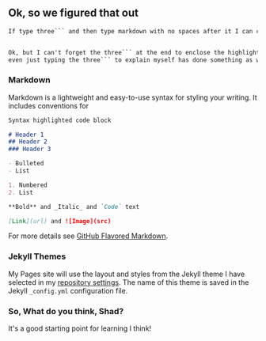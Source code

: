## Ok, so we figured that out

```markdown
If type three``` and then type markdown with no spaces after it I can create a syntax highlighted code block.


Ok, but I can't forget the three``` at the end to enclose the highlighted area.  And it should be noted that 
even just typing the three``` to explain myself has done something as well.  Can't escape it for some reason.
```

### Markdown


Markdown is a lightweight and easy-to-use syntax for styling your writing. It includes conventions for


```markdown
Syntax highlighted code block

# Header 1
## Header 2
### Header 3

- Bulleted
- List

1. Numbered
2. List

**Bold** and _Italic_ and `Code` text

[Link](url) and ![Image](src)
```

For more details see [GitHub Flavored Markdown](https://guides.github.com/features/mastering-markdown/).

### Jekyll Themes

My Pages site will use the layout and styles from the Jekyll theme I have selected in my [repository settings](https://github.com/hikatebaker/hikatebaker.github.io/settings). The name of this theme is saved in the Jekyll `_config.yml` configuration file.

### So, What do you think, Shad?

It's a good starting point for learning I think!

